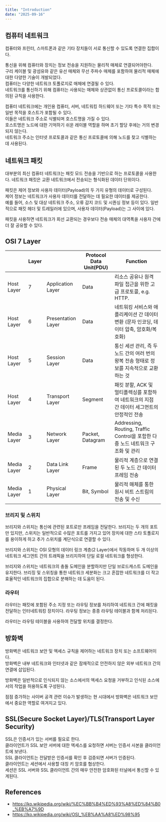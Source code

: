 ```yaml
---
title: "Introduction"
date: "2025-09-16"
---
```


## 컴퓨터 네트워크

컴퓨터와 프린터, 스마트폰과 같은 기타 장치들이 서로 통신할 수 있도록 연결한 집합이다.

통신을 위해 컴퓨터와 장치는 정보 전송을 지원하는 물리적 매체로 연결되어야한다.  
구리 케이블 및 광섬유와 같은 유선 매체와 무선 주파수 매체를 포함하여 물리적 매체에 대한 다양한 기술이 개발되었다.  
컴퓨터는 다양한 네트워크 토폴로지로 매체에 연결될 수 있다.  
네트워크를 통신하기 위해 컴퓨터는 사용되는 매체와 상관없이 통신 프로토콜이라는 합의된 규칙을 사용한다.

컴퓨터 네트워크에는 개인용 컴퓨터, 서버, 네트워킹 하드웨어 또는 기타 특수 목적 또는 일반 목적을 호스트가 포함될 수 있다.  
이들은 네트워크 주소로 식별되며 호스트명을 가질 수 있다.  
호스트명은 노드에 대한 기억하기 쉬운 레이블 역할을 하며 초기 할당 후에는 거의 변경되지 않는다.  
네트워크 주소는 인터넷 프로토콜과 같은 통신 프로토콜에 의해 노드를 찾고 식별하는 데 사용된다.

## 네트워크 패킷

대부분의 최신 컴퓨터 네트워크는 패킷 모드 전송을 기반으로 하는 프로토콜을 사용한다.
네트워크 패킷은 교환 네트워크에서 전송되는 형식화된 데이터 단위이다.

패킷은 제어 정보와 사용자 데이터(Payload)의 두 가지 유형의 데이터로 구성된다.  
제어 정보는 네트워크가 사용자 데이터를 전달하는 데 필요한 데이터를 제공한다.  
예를 들어, 소스 및 대상 네트워크 주소, 오류 감지 코드 및 시퀀싱 정보 등이 있다.
일반적으로 패킷 헤더 및 트레일러에 있으며, 사용자 데이터(Payload)는 그 사이에 있다.

패킷을 사용하면 네트워크가 회선 교환되는 경우보다 전송 매체의 대역폭을 사용자 간에 더 잘 공유할 수 있다.

## OSI 7 Layer

||Layer||Protocol Data Unit(PDU)|Function|
|-|-|------|---|---|
|Host Layer|7|Application Layer|Data|리소스 공유나 원격 파일 접근을 위한 고급 프로토콜, e.g. HTTP.|
|Host Layer|6|Presentation Layer|Data|네트워킹 서비스와 애플리케이션 간 데이터 변환 (문자 인코딩, 데이터 압축, 암호화/복호화)|
|Host Layer|5|Session Layer|Data|통신 세션 관리, 즉 두 노드 간의 여러 번의 왕복 전송 형태로 정보를 지속적으로 교환하는 것|
|Host Layer|4|Transport Layer|Segment|패킷 분할, ACK 및 멀티플렉싱를 포함하여 네트워크의 지점 간 데이터 세그먼트의 안정적인 전송|
|Media Layer|3|Network Layer|Packet, Datagram|Addressing, Routing, Traffic Control을 포함한 다중 노드 네트워크 구조화 및 관리|
|Media Layer|2|Data Link Layer|Frame|물리적 계층으로 연결된 두 노드 간 데이터 프레임 전송|
|Media Layer|1|Physical Layer|Bit, Symbol|물리적 매체를 통한 원시 비트 스트림의 전송 및 수신|

### 브리지 및 스위치

브리지와 스위치는 통신에 관련된 포트로만 프레임을 전달한다.
브리지는 두 개의 포트만 있지만, 스위치는 일반적으로 수많은 포트를 가지고 있어 장치에 대한 스타 토폴로지를 용이하게 하고 추가 스위치를 계단식으로 연결할 수 있다.

브리지와 스위치는 OSI 모형의 데이터 링크 계층(2 Layer)에서 작동하며 두 개 이상의 네트워크 세그먼트 간의 트래픽을 브리지하여 단일 로컬 네트워크를 형성한다.

브리지와 스위치는 네트워크의 충돌 도메인을 분할하지만 단일 브로드캐스트 도메인을 유지한다. 브리징 및 스위칭을 통한 네트워크 세분화는 크고 혼잡한 네트워크를 더 작고 효율적인 네트워크의 집합으로 분해하는 데 도움이 된다.

### 라우터

라우터는 패킷에 포함된 주소 지정 또는 라우팅 정보를 처리하여 네트워크 간에 패킷을 전달하는 인터네트워킹 장치이다. 라우팅 정보는 종종 라우팅 테이블과 함께 처리된다.

라우터는 라우팅 테이블을 사용하여 전달할 위치를 결정한다.

## 방화벽

방화벽은 네트워크 보안 및 엑세스 규칙을 제어하는 네트워크 장치 또는 소프트웨어이다.  
방화벽은 내부 네트워크와 인터넷과 같은 잠재적으로 안전하지 않은 외부 네트워크 간의 연결에 삽입된다.

방화벽은 일반적으로 인식되지 않는 소스에서의 엑세스 요청을 거부하고 인식된 소스에서의 작업을 허용하도록 구성된다.

점점 증가하는 사이버 공격 관련 이슈가 발생하는 현 시대에서 방화벽은 네트워크 보안에서 중요한 역할로 여겨지고 있다.

## SSL(Secure Socket Layer)/TLS(Transport Layer Security)

SSL은 인증서가 있는 서버를 필요로 한다.  
클라이언트가 SSL 보안 서버에 대한 엑세스를 요청하면 서버는 인증서 사본을 클라이언트에 보낸다.  
SSL 클라이언트는 전달받은 인증서를 확인 후 검증되면 서버가 인증된다.  
클라이언트는 세션에서 사용할 대칭 키 암호를 협상한다.  
세션은 SSL 서버와 SSL 클라이언트 간의 매우 안전한 암호화된 터널에서 통신할 수 있게된다.

## References

- <https://ko.wikipedia.org/wiki/%EC%BB%B4%ED%93%A8%ED%84%B0_%EB%A7%9D>
- <https://ko.wikipedia.org/wiki/OSI_%EB%AA%A8%ED%98%95>
